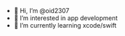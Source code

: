 - 👋 Hi, I’m @oid2307
- 👀 I’m interested in app development
- 🌱 I’m currently learning xcode/swift


<!---
oid2307/oid2307 is a ✨ special ✨ repository because its `README.md` (this file) appears on your GitHub profile.
You can click the Preview link to take a look at your changes.
--->
